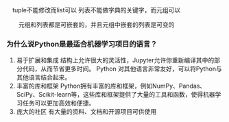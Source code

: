 　tuple不能修改而list可以
 列表不能做字典的关键字，而元组可以

　　元组和列表都是可嵌套的，并且元组中嵌套的列表是可变的

### 为什么说Python是最适合机器学习项目的语言？
1. 易于扩展和集成
结构上允许很大的灵活性，Jupyter允许你重新编译其中的部分代码，从而节省更多时间。
Python 对其他语言非常友好，可以将Python与其他语言结合起来。
2. 丰富的库和框架
Python拥有丰富的库和框架，例如NumPy、Pandas、SciPy、Scikit-learn等，这些库和框架提供了大量的工具和函数，使得机器学习任务可以更加高效和便捷。
3. 庞大的社区
有大量的资料、文档和开源项目可供使用

